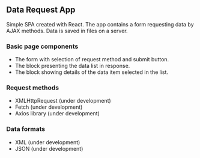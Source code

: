 ## Data Request App

Simple SPA created with React.
The app contains a form requesting data by AJAX methods. Data is saved in files on a server.

### Basic page components

- The form with selection of request method and submit button.
- The block presenting the data list in response.
- The block showing details of the data item selected in the list.

### Request methods

- XMLHttpRequest (under development)
- Fetch (under development)
- Axios library (under development)

### Data formats

- XML (under development)
- JSON (under development)

